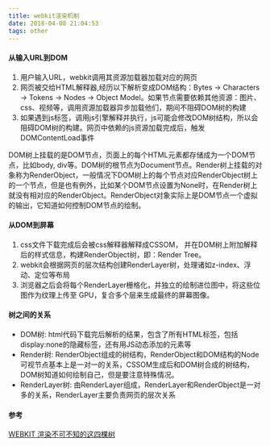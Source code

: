 ```yaml
---
title: webkit渲染机制
date: 2018-04-08 21:04:53
tags: other
---
```

#### 从输入URL到DOM
1. 用户输入URL，webkit调用其资源加载器加载对应的网页
2. 网页被交给HTML解释器,经历以下解析变成DOM结构：Bytes → Characters → Tokens → Nodes → Object Model。如果节点需要依赖其他资源：图片、css、视频等，调用资源加载器异步加载他们，期间不阻碍DOM树的构建
3. 如果遇到js标签，调用js引擎解释并执行，js可能会修改DOM树结构，所以会阻碍DOM树的构建。网页中依赖的js资源加载完成后，触发DOMContentLoad事件

<!-- more -->
DOM树上挂载的是DOM节点，页面上的每个HTML元素都存储成为一个DOM节点，比如body, div等。DOM树的根节点为Document节点。Render树上挂载的对象称为RenderObject，一般情况下DOM树上的每个节点对应RenderObject树上的一个节点，但是也有例外，比如某个DOM节点设置为None时，在Render树上就没有相对应的RenderObject。RenderObject对象实际上是DOM节点一个虚拟的输出，它知道如何控制DOM节点的绘制。

#### 从DOM到屏幕
1. css文件下载完成后会被css解释器解释成CSSOM， 并在DOM树上附加解释后的样式信息，构建RenderObject树，即：Render Tree。
2. webkit会根据网页的层次结构创建RenderLayer树，处理诸如z-index、浮动、定位等布局
3. 浏览器之后会将每个RenderLayer栅格化，并独立的绘制进位图中，将这些位图作为纹理上传至 GPU，复合多个层来生成最终的屏幕图像。

#### 树之间的关系
* DOM树: html代码下载完后解析的结果，包含了所有HTML标签，包括display:none的隐藏标签，还有用JS动态添加的元素等
* Render树: RenderObject组成的树结构，RenderObject和DOM结构的Node可视节点基本上是一对一的关系，CSSOM生成后和DOM树合成的树结构，DOM树知道如何绘制自己，但是要注意特殊情况。
* RenderLayer树: 由RenderLayer组成，RenderLayer和RenderObject是一对多的关系，RenderLayer主要负责网页的层次关系

#### 参考
[WEBKIT 渲染不可不知的这四棵树](https://juejin.im/entry/57f9eb9e0bd1d00058bc0a1b)
